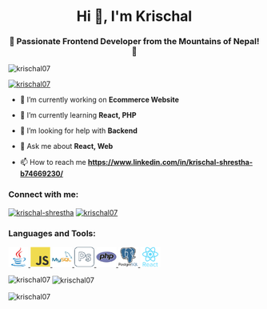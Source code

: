 <h1 align="center">Hi 👋, I'm Krischal</h1>
<h3 align="center">🌟 Passionate Frontend Developer from the Mountains of Nepal! 🌟 </h3>

<p align="left"> <img src="https://komarev.com/ghpvc/?username=krischal07&label=Profile%20views&color=0e75b6&style=flat" alt="krischal07" /> </p>

<p align="left"> <a href="https://github.com/ryo-ma/github-profile-trophy"><img src="https://github-profile-trophy.vercel.app/?username=krischal07" alt="krischal07" /></a> </p>

- 🔭 I’m currently working on **Ecommerce Website**

- 🌱 I’m currently learning **React, PHP**

- 🤝 I’m looking for help with **Backend**

- 💬 Ask me about **React, Web**

- 📫 How to reach me **https://www.linkedin.com/in/krischal-shrestha-b74669230/**

<h3 align="left">Connect with me:</h3>
<p align="left">
<a href="https://linkedin.com/in/krischal-shrestha" target="blank"><img align="center" src="https://raw.githubusercontent.com/rahuldkjain/github-profile-readme-generator/master/src/images/icons/Social/linked-in-alt.svg" alt="krischal-shrestha" height="30" width="40" /></a>
<a href="https://www.leetcode.com/krischal07" target="blank"><img align="center" src="https://raw.githubusercontent.com/rahuldkjain/github-profile-readme-generator/master/src/images/icons/Social/leet-code.svg" alt="krischal07" height="30" width="40" /></a>
</p>

<h3 align="left">Languages and Tools:</h3>
<p align="left"> <a href="https://www.java.com" target="_blank" rel="noreferrer"> <img src="https://raw.githubusercontent.com/devicons/devicon/master/icons/java/java-original.svg" alt="java" width="40" height="40"/> </a> <a href="https://developer.mozilla.org/en-US/docs/Web/JavaScript" target="_blank" rel="noreferrer"> <img src="https://raw.githubusercontent.com/devicons/devicon/master/icons/javascript/javascript-original.svg" alt="javascript" width="40" height="40"/> </a> <a href="https://www.mysql.com/" target="_blank" rel="noreferrer"> <img src="https://raw.githubusercontent.com/devicons/devicon/master/icons/mysql/mysql-original-wordmark.svg" alt="mysql" width="40" height="40"/> </a> <a href="https://www.photoshop.com/en" target="_blank" rel="noreferrer"> <img src="https://raw.githubusercontent.com/devicons/devicon/master/icons/photoshop/photoshop-line.svg" alt="photoshop" width="40" height="40"/> </a> <a href="https://www.php.net" target="_blank" rel="noreferrer"> <img src="https://raw.githubusercontent.com/devicons/devicon/master/icons/php/php-original.svg" alt="php" width="40" height="40"/> </a> <a href="https://www.postgresql.org" target="_blank" rel="noreferrer"> <img src="https://raw.githubusercontent.com/devicons/devicon/master/icons/postgresql/postgresql-original-wordmark.svg" alt="postgresql" width="40" height="40"/> </a> <a href="https://reactjs.org/" target="_blank" rel="noreferrer"> <img src="https://raw.githubusercontent.com/devicons/devicon/master/icons/react/react-original-wordmark.svg" alt="react" width="40" height="40"/> </a> </p>

<p><img align="left" src="https://github-readme-stats.vercel.app/api/top-langs?username=krischal07&show_icons=true&locale=en&layout=compact" alt="krischal07" /></p>

<p>&nbsp;<img align="center" src="https://github-readme-stats.vercel.app/api?username=krischal07&show_icons=true&locale=en" alt="krischal07" /></p>

<p><img align="center" src="https://github-readme-streak-stats.herokuapp.com/?user=krischal07&" alt="krischal07" /></p>
